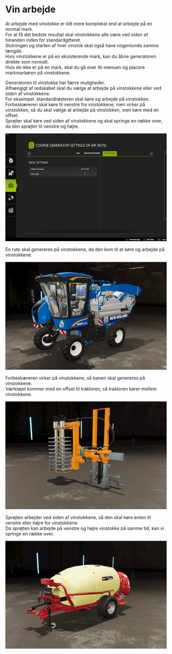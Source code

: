 # Vin arbejde
  
At arbejde med vinstokke er lidt mere komplekst end at arbejde på en normal mark.  
For at få det bedste resultat skal vinstokkene alle være ved siden af hinanden inden for standardgitteret.  
Slutningen og starten af hver vinstok skal også have nogenlunde samme længde.  
Hvis vinstokkene er på en eksisterende mark, kan du åbne generatoren direkte som normalt.  
Hvis de ikke er på en mark, skal du gå over AI-menuen og placere markmarkøren på vinstokkene.  


  
Generatoren til vinstokke har færre muligheder.  
Afhængigt af redskabet skal du vælge at arbejde på vinstokkene eller ved siden af vinstokkene.  
For eksempel. standardhøsteren skal køre og arbejde på vinstokken.  
     Forbeskæreren skal køre til venstre fra vinstokkene, men virker på vinstokken, så du skal vælge at arbejde på vinstokken, men køre med en offset.  
     Sprøjter skal køre ved siden af vinstokkene og skal springe en række over, da den sprøjter til venstre og højre.  


![Image](../assets/images/vineworkgen_0_0_765_510.png)

  
En rute skal genereres på vinstokkene, da den kom til at køre og arbejde på vinstokkene.  


![Image](../assets/images/vineworkharvest_0_0_765_510.png)

  
Forbeskæreren virker på vinstokkene, så banen skal genereres på vinstokkene.  
Værktøjet kommer med en offset til traktoren, så traktoren kører mellem vinstokkene.  


![Image](../assets/images/vineworkpruner_0_0_765_510.png)

  
Sprøjten arbejder ved siden af vinstokkene, så den skal køre enten til venstre eller højre for vinstokkene.  
Da sprøjten kan arbejde på venstre og højre vinstokke på samme tid, kan vi springe en række over.  


![Image](../assets/images/vineworkspray_0_0_765_510.png)

